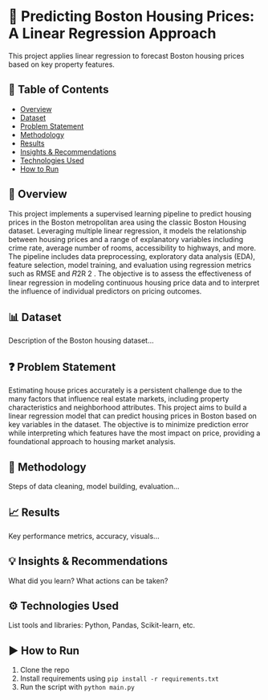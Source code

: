 # 📌 Predicting Boston Housing Prices: A Linear Regression Approach
This project applies linear regression to forecast Boston housing prices based on key property features.

## 📂 Table of Contents
- [Overview](#-overview)
- [Dataset](#-dataset)
- [Problem Statement](#-problem-statement)
- [Methodology](#-methodology)
- [Results](#-results)
- [Insights & Recommendations](#-insights--recommendations)
- [Technologies Used](#technologies-used)
- [How to Run](#how-to-run)

## 🧠 Overview
This project implements a supervised learning pipeline to predict housing prices in the Boston metropolitan area using the classic Boston Housing dataset. Leveraging multiple linear regression, it models the relationship between housing prices and a range of explanatory variables including crime rate, average number of rooms, accessibility to highways, and more. The pipeline includes data preprocessing, exploratory data analysis (EDA), feature selection, model training, and evaluation using regression metrics such as RMSE and 𝑅2R 2 . The objective is to assess the effectiveness of linear regression in modeling continuous housing price data and to interpret the influence of individual predictors on pricing outcomes.

## 📊 Dataset
Description of the Boston housing dataset...

## ❓ Problem Statement
Estimating house prices accurately is a persistent challenge due to the many factors that influence real estate markets, including property characteristics and neighborhood attributes. This project aims to build a linear regression model that can predict housing prices in Boston based on key variables in the dataset. The objective is to minimize prediction error while interpreting which features have the most impact on price, providing a foundational approach to housing market analysis.

## 🔎 Methodology
Steps of data cleaning, model building, evaluation...

## 📈 Results
Key performance metrics, accuracy, visuals...

## 💡 Insights & Recommendations
What did you learn? What actions can be taken?

<a id="technologies-used"></a>
## ⚙️ Technologies Used
List tools and libraries: Python, Pandas, Scikit-learn, etc.

<a id="how-to-run"></a>
## ▶️ How to Run
1. Clone the repo  
2. Install requirements using `pip install -r requirements.txt`  
3. Run the script with `python main.py`
